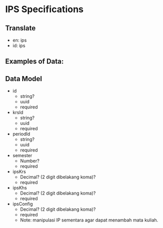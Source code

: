 # IPS Specifications

## Translate

- en: ips
- id: ips

## Examples of Data:

## Data Model

- id
  - string?
  - uuid
  - required
- krsId
  - string?
  - uuid
  - required
- periodId
  - string?
  - uuid
  - required
- semester
  - Number?
  - required
- ipsKrs
  - Decimal? (2 digit dibelakang koma)?
  - required
- ipsKhs
  - Decimal? (2 digit dibelakang koma)?
  - required
- ipsConfig
  - Decimal? (2 digit dibelakang koma)?
  - required
  - Note: manipulasi IP sementara agar dapat menambah mata kuliah. 
